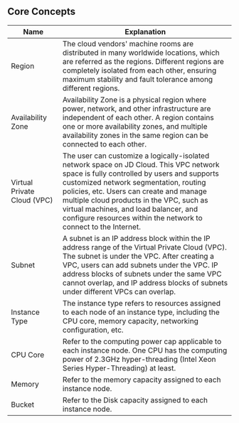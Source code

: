 ## Core Concepts
<table>
    <thead>
        <tr>
            <th style="width: 100px;">Name</th>
            <th>Explanation</th>
        </tr>
    </thead>
       <tr>
        <td>Region</td>
        <td>The cloud vendors' machine rooms are distributed in many worldwide locations, which are referred as the regions. Different regions are completely isolated from each other, ensuring maximum stability and fault tolerance among different regions.         </td>
        </tr> 
        <tr>
        <td>Availability Zone</td>
        <td>Availability Zone is a physical region where power, network, and other infrastructure are independent of each other. A region contains one or more availability zones, and multiple availability zones in the same region can be connected to each other.
        </td>
        </tr> 
        <tr>
        <td>Virtual Private Cloud (VPC)</td>
        <td>The user can customize a logically-isolated network space on JD Cloud. This VPC network space is fully controlled by users and supports customized network segmentation, routing policies, etc. Users can create and manage multiple cloud products in the VPC, such as virtual machines, and load balancer, and configure resources within the network to connect to the Internet.
        </td>
        </tr> 
        <tr>
        <td>Subnet</td>
        <td>A subnet is an IP address block within the IP address range of the Virtual Private Cloud (VPC). The subnet is under the VPC. After creating a VPC, users can add subnets under the VPC. IP address blocks of subnets under the same VPC cannot overlap, and IP address blocks of subnets under different VPCs can overlap.
        </td>
        </tr> 
         <tr>
        <td>Instance Type</td>
        <td>The instance type refers to resources assigned to each node of an instance type, including the CPU core, memory capacity, networking configuration, etc.
        </td>
        </tr> 
         <tr>
        <td>CPU Core</td>
        <td>Refer to the computing power cap applicable to each instance node. One CPU has the computing power of 2.3GHz hyper-threading (Intel Xeon Series Hyper-Threading) at least.
        </td>
        </tr> 
          <tr>
        <td>Memory</td>
        <td>Refer to the memory capacity assigned to each instance node.
        </td>
        </tr> 
          <tr>
        <td>Bucket</td>
        <td>Refer to the Disk capacity assigned to each instance node.
        </td>
        </tr> 
</table>
